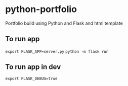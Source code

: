 # python-portfolio
Portfolio build using Python and Flask and html template
## To run app
`export FLASK_APP=server.py`
`python -m flask run`
## To run app in dev
`export FLASK_DEBUG=true`

